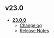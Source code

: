 ## v23.0
* **[23.0.0](23.0.0)**
	* [Changelog](23.0.0/changelog.md)
	* [Release Notes](23.0.0/release_notes.md)
